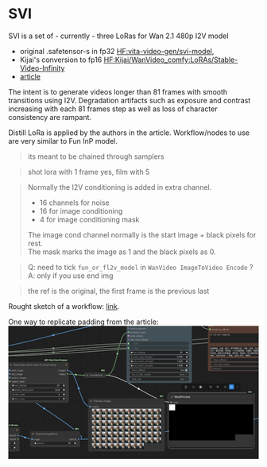 # SVI

SVI is a set of - currently - three LoRas for Wan 2.1 480p I2V model
* original .safetensor-s in fp32 [HF:vita-video-gen/svi-model](https://huggingface.co/vita-video-gen/svi-model/tree/main/version-1.0),
* Kijai's conversion to fp16 [HF:Kijai/WanVideo_comfy:LoRAs/Stable-Video-Infinity](https://huggingface.co/Kijai/WanVideo_comfy/tree/main/LoRAs/Stable-Video-Infinity)
* [article](https://github.com/vita-epfl/Stable-Video-Infinity)

The intent is to generate videos longer than 81 frames with smooth transitions using I2V.
Degradation artifacts such as exposure and contrast increasing with each 81 frames step as well as loss of character consistency are rampant.

Distill LoRa is applied by the authors in the article. Workflow/nodes to use are very similar to Fun InP model.

> its meant to be chained through samplers

> shot lora with 1 frame yes, film with 5

> Normally the I2V conditioning is added in extra channel.
> * 16 channels for noise
> * 16 for image conditioning
> * 4 for image conditioning mask
>
> The image cond channel normally is the start image + black pixels for rest.  
> The mask marks the image as 1 and the black pixels as 0.

> Q: need to tick `fun_or_fl2v_model` in `WanVideo ImageToVideo Encode` ?  
> A: only if you use end img

> the ref is the original, the first frame is the previous last

Rought sketch of a workflow: [link](workflows/wanvideo_480p_I2V_SVI-shot_test.json).

One way to replicate padding from the article:
![svi-fragment.webp](screenshots/svi-fragment.webp)
